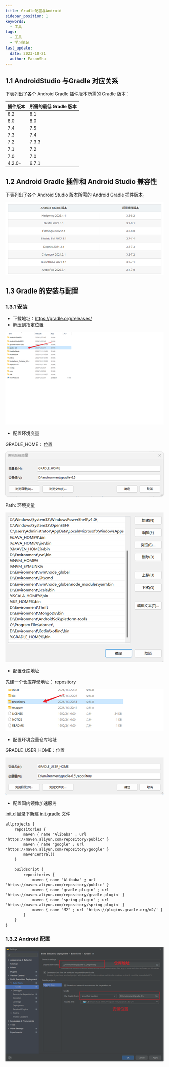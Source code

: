 ```yaml
---
title: Gradle配置与Android
sidebar_position: 1
keywords:
  - 工具
tags:
  - 工具
  - 学习笔记
last_update:
  date: 2023-10-21
  author: EasonShu
---
```

## 1.1 AndroidStudio 与Gradle 对应关系

下表列出了各个 Android Gradle 插件版本所需的 Gradle 版本：


| 插件版本 | 所需的最低 Gradle 版本 |
| -------- | ---------------------- |
| 8.2      | 8.1                    |
| 8.0      | 8.0                    |
| 7.4      | 7.5                    |
| 7.3      | 7.4                    |
| 7.2      | 7.3.3                  |
| 7.1      | 7.2                    |
| 7.0      | 7.0                    |
| 4.2.0+   | 6.7.1                  |

## 1.2 Android Gradle 插件和 Android Studio 兼容性

下表列出了各个 Android Studio 版本所需的 Android Gradle 插件版本。

![image-20240103233906399](images/image-20240103233906399.png)

## 1.3 Gradle 的安装与配置

### 1.3.1 安装

- 下载地址：https://gradle.org/releases/
- 解压到指定位置

![image-20240103234241801](images/image-20240103234241801.png)

- 配置环境变量

GRADLE_HOME： 位置

![image-20240103234359259](images/image-20240103234359259.png)

Path: 环境变量

![image-20240529102318799](images/image-20240529102318799.png)

- 配置仓库地址

先建一个仓库存储地址： [repository](D:\environment\gradle-6.5\repository)

![image-20240103234507647](images/image-20240103234507647.png)

- 配置环境变量仓库地址

GRADLE_USER_HOME：位置

![image-20240103234536784](images/image-20240103234536784.png)

- 配置国内镜像加速服务

[init.d](D:\environment\gradle-6.5\init.d) 目录下新建 [init.gradle](D:\environment\gradle-6.5\init.d\init.gradle) 文件

```
allprojects {
    repositories {
        maven { name "Alibaba" ; url "https://maven.aliyun.com/repository/public" }
        maven { name "google" ; url 'https://maven.aliyun.com/repository/google' }
        mavenCentral()
    }

    buildscript { 
        repositories { 
            maven { name "Alibaba" ; url 'https://maven.aliyun.com/repository/public' }
            maven { name "gradle-plugin" ; url 'https://maven.aliyun.com/repository/gradle-plugin' }
            maven { name "spring-plugin" ; url 'https://maven.aliyun.com/repository/spring-plugin' }
            maven { name "M2" ; url 'https://plugins.gradle.org/m2/' }
        }
    }
}
```

### 1.3.2 Android 配置

![image-20240103234838049](images/image-20240103234838049.png)
